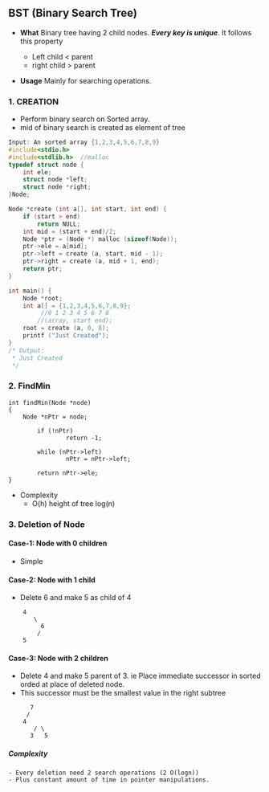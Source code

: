 
## BST (Binary Search Tree)
- **What** Binary tree having 2 child nodes. ***Every key is unique***. It follows this property
	- Left child < parent
 	- right child > parent
 
- **Usage** Mainly for searching operations.

### 1. CREATION	
- Perform binary search on Sorted array.
- mid of binary search is created as element of tree
```C++
Input: An sorted array {1,2,3,4,5,6,7,8,9}	
#include<stdio.h>
#include<stdlib.h>	//malloc
typedef struct node {
	int ele;
	struct node *left;
	struct node *right;
}Node;

Node *create (int a[], int start, int end) {
	if (start > end)
		return NULL;
	int mid = (start + end)/2;
	Node *ptr = (Node *) malloc (sizeof(Node));
	ptr->ele = a[mid];
	ptr->left = create (a, start, mid - 1);
	ptr->right = create (a, mid + 1, end);
	return ptr;
}

int main() {
	Node *root;
	int a[] = {1,2,3,4,5,6,7,8,9};
		 //0 1 2 3 4 5 6 7 8
		//(array, start end);
	root = create (a, 0, 8);
	printf ("Just Created");
}
/* Output:
 * Just Created
 */
```

### 2. FindMin
```
int findMin(Node *node)
{
	Node *nPtr = node;

        if (!nPtr)
                return -1;

        while (nPtr->left)
                nPtr = nPtr->left;
		
        return nPtr->ele;
}
```
- Complexity
	- O(h) height of tree log(n)

### 3. Deletion of Node
#### Case-1: Node with 0 children
- Simple
#### Case-2: Node with 1 child
- Delete 6 and make 5 as child of 4
```
	4
	   \
	     6
	    /
	5
```
#### Case-3: Node with 2 children
- Delete 4 and make 5 parent of 3. ie Place immediate successor in sorted orded at place of deleted node.
- This successor must be the smallest value in the right subtree
```
	  7
	 /
	4
       / \
      3   5
```
#####  **Complexity**
	- Every deletion need 2 search operations (2 O(logn))
	- Plus constant amount of time in pointer manipulations.
